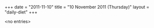 +++
date = "2011-11-10"
title = "10 November 2011 (Thursday)"
layout = "daily-diet"
+++

\<no entries\>
